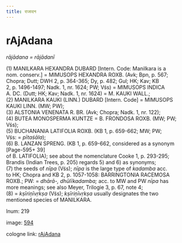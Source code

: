 ```yaml
---
title: राजादन
---
```


# rAjAdana

<i>rājādana = rājādanī</i>  <div n="P" />(1) <bot>MANILKARA HEXANDRA DUBARD</bot> [Intern. Code: Manilkara is a <div n="lb" />nom. conserv.] = <bot>MIMUSOPS HEXANDRA ROXB.</bot> (Avk; Bpn, p. 567; <div n="lb" />Chopra; Dutt; DWH 2, p. 364-365; Dy, p. 482; Gul; HK; Kav; KB <div n="lb" />2, p. 1496-1497; Nadk. 1, nr. 1624; PW; Vśs) = <bot>MIMUSOPS INDICA <div n="lb" />A. DC.</bot> (Dutt; HK; Kav; Nadk. 1, nr. 1624) = <bot>M. KAUKI WALL.</bot>; <div n="P" />(2) <bot>MANILKARA KAUKI (LINN.) DUBARD</bot> [Intern. Code] = <bot>MIMUSOPS <div n="lb" />KAUKI LINN.</bot> (MW; PW); <div n="P" />(3) <bot>ALSTONIA VENENATA R. BR.</bot> (Avk; Chopra; Nadk. 1, nr. 122); <div n="P" />(4) <bot>BUTEA MONOSPERMA KUNTZE</bot> = <bot>B. FRONDOSA ROXB.</bot> (MW; PW; <div n="lb" />Vśs); <div n="P" />(5) <bot>BUCHANANIA LATIFOLIA ROXB.</bot> (KB 1, p. 659-662; MW; PW; <div n="lb" />Vśs: = <i>pītaśāla</i>); <div n="P" />(6) <bot>B. LANZAN SPRENG.</bot> (KB 1, p. 659-662, considered as a synonym [Page-595+ 39] <div n="lb" />of <bot>B. LATIFOLIA</bot>); see about the nomenclature Cooke 1, p. 293-295; <div n="lb" />Brandis (Indian Trees, p. 205) regards 5) and 6) as synonyms; <div n="P" />(7) the seeds of <i>nīpa</i> (Vśs); <i>nīpa</i> is the large type of <i>kadamba</i> acc. <div n="lb" />to HK; Chopra and KB 2, p. 1057-1058: <bot>BARRINGTONIA RACEMOSA <div n="lb" />ROXB.</bot>; PW: = <i>dhārā-, dhūlīkadamba;</i> acc. to MW and PW <i>nīpa</i> has <div n="lb" />more meanings; see also Meyer, Trilogie 3, p. 67, note 4; <div n="P" />(8) = <i>kṣīriṇīvṛkṣa</i> (Vśs); <i>kṣīriṇīvṛkṣa</i> usually designates the two <div n="lb" />mentioned species of <bot>MANILKARA.</bot>

lnum: 219

image: [594](https://www.sanskrit-lexicon.uni-koeln.de/scans/csl-apidev/servepdf.php?dict=snp&page=594)

cologne link: [rAjAdana](https://sanskrit-lexicon.uni-koeln.de/scans/csl-apidev/getword.php?dict=snp&key=rAjAdana)

